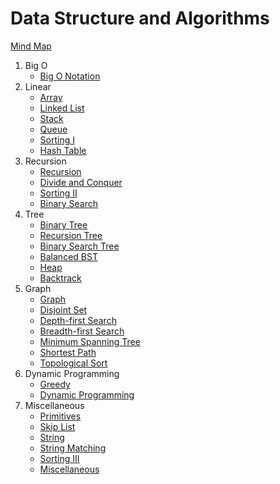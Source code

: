 # Data Structure and Algorithms

[Mind Map](https://whimsical.com/data-structure-algorithms-FvSVx7M8bPEzAECdUsBDGi)

1. Big O
    - [Big O Notation](<./1.1 Big O Notation.md>)
2. Linear
    - [Array](<./2.1 Array.md>)
    - [Linked List](<./2.2 Linked List.md>)
    - [Stack](<./2.3 Stack.md>)
    - [Queue](<./2.4 Queue.md>)
    - [Sorting I](<./2.5 Sorting I.md>)
    - [Hash Table](<./2.6 Hash Table.md>)
3. Recursion
    - [Recursion](<./3.1 Recursion.md>)
    - [Divide and Conquer](<./3.2 Divide and Conquer.md>)
    - [Sorting II](<./3.3 Sorting II.md>)
    - [Binary Search](<./3.4 Binary Search.md>)
4. Tree
    - [Binary Tree](<./4.1 Binary Tree.md>)
    - [Recursion Tree](<./4.2 Recursion Tree.md>)
    - [Binary Search Tree](<./4.3 Binary Search Tree.md>)
    - [Balanced BST](<./4.4 Balanced BST.md>)
    - [Heap](<./4.5 Heap.md>)
    - [Backtrack](<./4.6 Backtrack.md>)
5. Graph
    - [Graph](<./5.1 Graph.md>)
    - [Disjoint Set](<./5.2 Disjoint Set.md>)
    - [Depth-first Search](<./5.3 Depth-first Search.md>)
    - [Breadth-first Search](<./5.4 Breadth-first Search.md>)
    - [Minimum Spanning Tree](<./5.5 Minimum Spanning Tree.md>)
    - [Shortest Path](<./5.6 Shortest Path.md>)
    - [Topological Sort](<./5.7 Topological Sort.md>)
6. Dynamic Programming
    - [Greedy](<./6.1 Greedy.md>)
    - [Dynamic Programming](<./6.2 Dynamic Programming.md>)
7. Miscellaneous
    - [Primitives](<./7.1 Primitives.md>)
    - [Skip List](<./7.2 Skip List.md>)
    - [String](<./7.3 String.md>)
    - [String Matching](<./7.4 String Matching.md>)
    - [Sorting III](<./7.5 Sorting III.md>)
    - [Miscellaneous](<./7.6 Miscellaneous.md>)